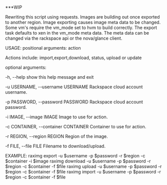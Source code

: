 ***WIP

Rewriting this script using requests. Images are building out once exported to another region. Image exporting causes image meta data to be changed. Some vm's require the vm_mode set to hvm to build correctly. The export task defaults to xen in the vm_mode meta data. The meta data can be changed via the rackspace api or the nova/glance client.

USAGE:
positional arguments:
  action                

Actions include: import,export,download, status,
                        upload or update

optional arguments:

  -h, --help            show this help message and exit

  -u USERNAME, --username USERNAME
                        Rackspace cloud account username.

  -p PASSWORD, --password PASSWORD
                        Rackspace cloud account password.

  -i IMAGE, --image IMAGE
                        Image to use for action.

  -c CONTAINER, --container CONTAINER
                        Container to use for action.

  -r REGION, --region REGION
                        Region of the image.

  -f FILE, --file FILE  Filename to download/upload.

EXAMPLE:
raximg export -u $username -p $password -r $region -c $container -i $image
raximg download -u $username -p $password -r $region -c $container -f $file
raximg upload -u $username -p $password -r $region -c $container -f $file
raximg import -u $username -p $password -r $region -c $container -f $file 
